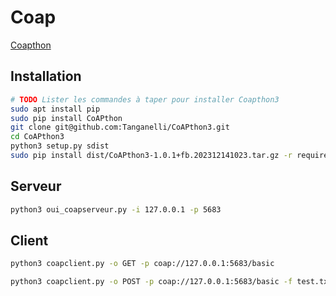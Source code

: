 # Coap

[Coapthon](https://github.com/Tanganelli/CoAPthon)

## Installation 

```bash
# TODO Lister les commandes à taper pour installer Coapthon3
sudo apt install pip
sudo pip install CoAPthon
git clone git@github.com:Tanganelli/CoAPthon3.git
cd CoAPthon3
python3 setup.py sdist
sudo pip install dist/CoAPthon3-1.0.1+fb.202312141023.tar.gz -r requirements.txt
```

## Serveur 

```bash
python3 oui_coapserveur.py -i 127.0.0.1 -p 5683
```

## Client 

```bash
python3 coapclient.py -o GET -p coap://127.0.0.1:5683/basic

python3 coapclient.py -o POST -p coap://127.0.0.1:5683/basic -f test.txt

```